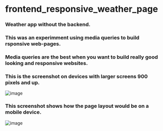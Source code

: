 # frontend_responsive_weather_page


### Weather app without the backend.
### This was an experimment using media queries to build rsponsive web-pages.
### Media queries are the best when you want to build really good looking and responsive websites.

### This is the screenshot on devices with larger screens 900 pixels and up.
![image](https://user-images.githubusercontent.com/64991182/183300158-828a58cb-e83a-4e41-9792-55c85ec1d7ef.png)

### This screenshot shows how the page layout would be on a mobile device.
![image](https://user-images.githubusercontent.com/64991182/183300224-98152fb2-797f-4707-a07b-ba8f5446c8ff.png)
